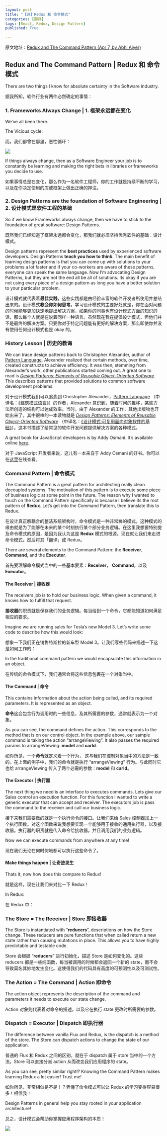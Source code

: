 ```yaml
---
layout: post
title: "【译】Redux 和 命令模式"
categories: [翻译]
tags: [React, Redux, Design Pattern]
published: True

---
```


原文地址：[Redux and The Command Pattern (Apr 7, by Abhi Aiyer)](https://medium.com/@abhiaiyer/the-command-pattern-c51292e22ea7)

## Redux and The Command Pattern | Redux 和 命令模式

There are two things I know for absolute certainty in the Software industry.

据我所知，软件行业有两件必然确定的事情：

### 1\. Frameworks Always Change | 1. 框架永远都在变化

We’ve all been there.

The Vicious cycle:

而，我们都曾在那里，恶性循环：

![](https://cdn-images-1.medium.com/max/1600/1*bl67_i5wn3Hro-eXBHa-TA.png)

If things always change, then as a Software Engineer your job is to constantly be learning and making the right bets in libraries or frameworks you decide to use.

如果事情总是在变化，那么作为一名软件工程师，你的工作就是持续不断的学习，以及在你决定使用的库或框架上做出正确的押注。

### 2\. Design Patterns are the foundation of Software Engineering | 2. 设计模式是软件工程的基础

So if we know Frameworks always change, then we have to stick to the foundation of great software: Design Patterns.

既然我们已经知道了框架永远都会变化，那我们就必须坚持优秀软件的基础：设计模式。

Design patterns represent the **best practices** used by experienced software developers. Design Patterns **teach you how to think**. The main benefit of learning design patterns is that you can come up with solutions to your problems a lot faster and if your co-workers are aware of these patterns, everyone can speak the same language. Now I’m advocating Design Patterns, but they are not the end all be all of solutions. Its okay if you are not using every piece of a design pattern as long you have a better solution to your particular problem.

设计模式就代表着**最佳实践**，这些实践都是由经验丰富的软件开发者所使用并总结出来的。设计模式**教会你如何思考**。学习设计模式的主要好处就是，你在面对问题的时候能够更加快速地提出解决方案，如果你的同事也有设计模式方面的知识的话，那么每个人就是在说着同样一种语言。虽然现在我在提倡设计模式，但他们并不是最终的解决方案。只要你对于特定问题能有更好的解决方案，那么即使你并没有使用任何设计模式也是 okay 的。

### History Lesson | 历史的教诲

We can trace design patterns back to Christopher Alexander, author of [Pattern Language](https://en.wikipedia.org/wiki/A_Pattern_Language). Alexander realized that certain methods, over time, created constructs to achieve efficiency. It was then, stemming from Alexander’s work, other publications started coming out. A great one to read is *[Design Patterns: Elements of Reusable Object-Oriented Software](http://www.amazon.com/Design-Patterns-Elements-Reusable-Object-Oriented/dp/0201633612)*. This describes patterns that provided solutions to common software development problems.

对于设计模式我们可以追溯到 Christopher Alexander，[Pattern Language](https://en.wikipedia.org/wiki/A_Pattern_Language) （中译名：[《建筑模式语言》](https://book.douban.com/subject/1157145/)）的作者，Alexander 意识到，随着时间的推移，某些方法所创造的结构可以达成效率。当时，由于 Alexander 的工作，其他出版物也开始出来了。其中很棒的一本读物就是 *[Design Patterns: Elements of Reusable Object-Oriented Software](http://www.amazon.com/Design-Patterns-Elements-Reusable-Object-Oriented/dp/0201633612)* （中译名：[《设计模式:可复用面向对象软件的基础》](https://book.douban.com/subject/1052241/)）。这本书描述了给常见的软件开发问题提供解决方案的各种模式。

A great book for JavaScript developers is by Addy Osmani. It’s available online [here](https://addyosmani.com/resources/essentialjsdesignpatterns/book/).

对于 JavaScript 开发者来说，这儿有一本来自于 Addy Osmani 的好书。你可以在[这里](https://addyosmani.com/resources/essentialjsdesignpatterns/book/)在线查看。

### Command Pattern | 命令模式

The Command Pattern is a great pattern for architecting really clean decoupled systems. The motivation of this pattern is to execute some piece of business logic at some point in the future. The reason why I wanted to touch on the Command Pattern specifically is because I believe its the root pattern of **Redux**. Let’s get into the Command Pattern, then translate this to Redux.

在设计真正解耦合的整洁系统架构时，命令模式是一种非常棒的模式。这种模式的缘由就是为了能够在未来的某个时刻执行某个部分业务逻辑。在这里我想要特别提及命令模式的原因，是因为我认为这是 **Redux** 模式的根源。现在就让我们来走进命令模式，然后将其「翻译」成 Redux。

There are several elements to the Command Pattern: the **Receiver**, **Command**, and the **Executor**.

首先要理解命令模式当中的一些基本要素：**Receiver**， **Command**，以及 **Executor**。

#### **The Receiver** | **接收器**

The receivers job is to hold our business logic. When given a command, it knows how to fulfill that request.

**接收器**的职责就是保存我们的业务逻辑。每当给到一个命令，它都能知道如何满足相应的要求。

Imagine we are running sales for Tesla’s new Model 3. Let’s write some code to describe how this would look:

想象一下我们正在销售特斯拉的新车型 Model 3。让我们写些代码来描述一下这是如何工作的：

<script src="https://gist.github.com/abhiaiyer91/d0450c52ee8724ec5b32558d6832c517.js"></script>

In the traditional command pattern we would encapsulate this information in an object.

在传统的命令模式下，我们通常会将这些信息包裹在一个对象当中。

<script src="https://gist.github.com/abhiaiyer91/6c3a1c437193893ebcb343ab5c407ef1.js"></script>

#### **The Command** | **命令**

This contains information about the action being called, and its required parameters. It is represented as an object.

**命令**这会包含行为调用时的一些信息，及其所需要的参数，通常就表示为一个对象。

<script src="https://gist.github.com/abhiaiyer91/c53dccd106569b068a5aec0a38c3d549.js"></script>

As you can see, the command defines the action. This corresponds to the method that is on our control object. In the example above, our sample command is taking the action “arrangeViewing”. It also passes the required params to arrangeViewing: **model** and **carId**.

如你所见，一个**命令**就定义着一个行为， 这与我们在控制对象当中的方法是一致的。在上面的例子中，我们的命令就是执行 “arrangeViewing” 行为。与此同时它也给 arrangeViewing 传入了两个必需的参数：**model** 和 **carId**。

#### **The Executor** | **执行器**

The next thing we need is an interface to executes commands. Lets give our Sales control an execution function. For this function I wanted to write a generic executor that can accept and receiver. The executors job is pass the command to the receiver and call our business logic.

接下来我们需要做的就是一个执行命令的接口。让我们来给 Sales 控制器加上一个执行函数。对这个函数来说我想要实现一个能够用于接收的通用执行器，以及接收器。执行器的职责就是传入命令给接收器，并且调用我们的业务逻辑。

<script src="https://gist.github.com/abhiaiyer91/edf07686b188a7c7f63a0b79ad8e9636.js"></script>

Now we can execute commands from anywhere at any time!

现在我们无论在何时何地都可以执行这些命令了。

#### **Make things happen** | 让奇迹发生

<script src="https://gist.github.com/abhiaiyer91/2fa6226c36e124927f97c922e8c2c213.js"></script>

Thats it, now how does this compare to Redux!

就是这样，现在让我们来对比一下 Redux！

In Redux:

在 Redux 中：

### The Store = The Receiver | Store 即接收器

The Store is instantiated with “**reducers**”, descriptions on how the Store change. These reducers are pure functions that when called return a new state rather than causing mutations in place. This allows you to have highly predictable and testable code.

Store 会根据 “**reducers**” 进行初始化，描述 Store 是如何变化的。这些 reducers 都是一些纯函数，每当被调用的时候都会返回一个新的 state，而不会导致莫名其妙地发生变化。这使得我们的代码具有高度的可预测性以及可测试性。

<script src="https://gist.github.com/abhiaiyer91/09b2b3fb6b6583c6896587b3f7653584.js"></script>

<script src="https://gist.github.com/abhiaiyer91/99718738efd8258b77f3.js"></script>

### The Action = The Command | Action 即命令

The action object represents the description of the command and parameters it needs to execute our state change.

Action 对象则代表着对命令的描述，以及它在执行 state 更改时所需要的参数。

<script src="https://gist.github.com/abhiaiyer91/53049403d82a6c173e3b14971487d894.js"></script>

### Dispatch = Executor | Dispatch 即执行器

The difference between vanilla Flux and Redux, is the dispatch is a method of the store. The Store can dispatch actions to change the state of our application.

普通的 Flux 和 Redux 之间的区别，就在于 dispatch 属于 store 当中的一个方法。Store 可以直接分派 action 从而改变我们应用程序的 state。

<script src="https://gist.github.com/abhiaiyer91/6bd273129557e4b4e4fb2144d6a83934.js"></script>

As you can see, pretty similar right!? Knowing the Command Pattern makes learning Redux a lot easier! Trust me!

如你所见，非常相似是不是！？弄懂了命令模式可以让 Redux 的学习变得容易很多！相信我！

Design Patterns in general help you stay rooted in your application architecture!

总之，设计模式会帮助你掌握应用程序架构的本质！

![](https://cdn-images-1.medium.com/max/1600/1*kvdXC-IpoTjaXeuHcaVGuQ.png)